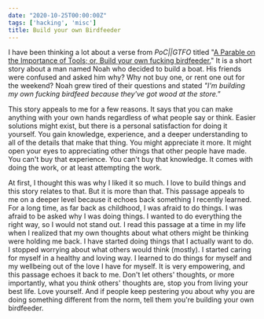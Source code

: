 ```yaml
---
date: "2020-10-25T00:00:00Z"
tags: ['hacking', 'misc']
title: Build your own Birdfeeder
---
```

I have been thinking a lot about a verse from *PoC||GTFO* titled "[A Parable
on the Importance of Tools; or, Build your own fucking birdfeeder.](/assets/birdfeeder.pdf)"
It is a short story about a man named Noah who decided to build a boat. His friends
were confused and asked him why? Why not buy one, or rent one out for the weekend?
Noah grew tired of their questions and stated *"I'm building my own fucking birdfeed
because they've got wood at the store."*

This story appeals to me for a few reasons.  It says that you can
make anything with your own hands regardless of what people say or
think. Easier solutions might exist, but there is a personal satisfaction
for doing it yourself. You gain knowledge, experience, and a deeper
understanding to all of the details that make that thing. You might
appreciate it more. It might open your eyes to appreciating other things
that other people have made.  You can't buy that experience. You can't
buy that knowledge. It comes with doing the work, or at least attempting
the work.

At first, I thought this was why I liked it so much. I love to build
things and this story relates to that. But it is more than that.  This
passage appeals to me on a deeper level because it echoes back something
I recently learned. For a long time, as far back as childhood, I was
afraid to do things. I was afraid to be asked why I was doing things. I
wanted to do everything the right way, so I would not stand out. I read
this passage at a time in my life when I realized that my own thoughts
about what others might be thinking were holding me back. I have started
doing things that I actually want to do. I stopped worrying about what
others would think (mostly). I started caring for myself in a healthy
and loving way.  I learned to do things for myself and my wellbeing out
of the love I have for myself. It is very empowering, and this passage
echoes it back to me. Don't let others' thoughts, or more importantly,
what you *think* others' thoughts are, stop you from living your best
life. Love yourself. And if people keep pestering you about why you are
doing something different from the norm, tell them you're building your
own birdfeeder.
